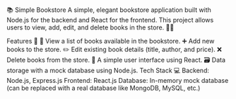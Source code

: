 📚 Simple Bookstore
A simple, elegant bookstore application built with Node.js for the backend and React for the frontend. This project allows users to view, add, edit, and delete books in the store. 🛒✨

Features 🌟
📜 View a list of books available in the bookstore.
➕ Add new books to the store.
✏️ Edit existing book details (title, author, and price).
❌ Delete books from the store.
🎨 A simple user interface using React.
🗃️ Data storage with a mock database using Node.js.
Tech Stack 💻
Backend: Node.js, Express.js
Frontend: React.js
Database: In-memory mock database (can be replaced with a real database like MongoDB, MySQL, etc.)
